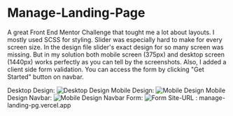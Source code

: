 # Manage-Landing-Page
A great Front End Mentor Challenge that tought me a lot about layouts. I mostly used SCSS for styling. Slider was especially hard to make for every screen size. In the design file slider's exact design for so many screen was missing. But in my solution both mobile screen (375px) and desktop screen (1440px) works perfectly as you can tell by the screenshots.
Also, I added a client side form validation. You can access the form by clicking "Get Started" button on navbar.

Desktop Design: <img src="https://user-images.githubusercontent.com/70946845/117576898-343d3c00-b0f0-11eb-8d0c-8213fa7f09af.png" alt="Desktop Design"/>
Mobile Design: <img src="https://user-images.githubusercontent.com/70946845/117576896-330c0f00-b0f0-11eb-9511-9af212d8eb7d.png" alt="Mobile Design"/>
Mobile Design Navbar: <img src="https://user-images.githubusercontent.com/70946845/117576902-37382c80-b0f0-11eb-8cb2-55fe3ed5c779.png" alt="Mobile Design Navbar"/>
Form: <img src="https://user-images.githubusercontent.com/70946845/117577058-dfe68c00-b0f0-11eb-973b-08119bdd82f5.png" alt="Form"/>
Site-URL : manage-landing-pg.vercel.app
